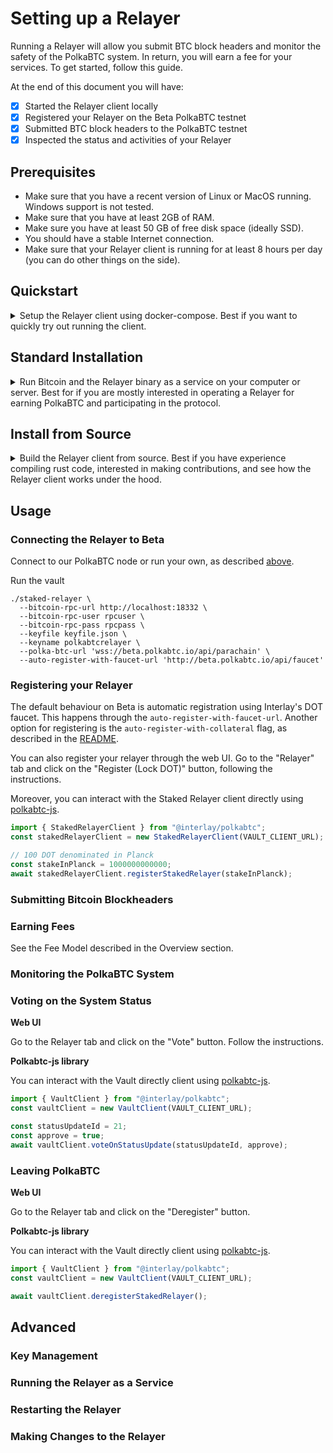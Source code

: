 # Setting up a Relayer

Running a Relayer will allow you submit BTC block headers and monitor the safety of the PolkaBTC system.
In return, you will earn a fee for your services.
To get started, follow this guide.

At the end of this document you will have:

- [x] Started the Relayer client locally
- [x] Registered your Relayer on the Beta PolkaBTC testnet
- [x] Submitted BTC block headers to the PolkaBTC testnet
- [x] Inspected the status and activities of your Relayer

## Prerequisites

- Make sure that you have a recent version of Linux or MacOS running. Windows support is not tested.
- Make sure that you have at least 2GB of RAM.
- Make sure you have at least 50 GB of free disk space (ideally SSD).
- You should have a stable Internet connection.
- Make sure that your Relayer client is running for at least 8 hours per day (you can do other things on the side).

## Quickstart

<details>
<summary>
Setup the Relayer client using docker-compose. Best if you want to quickly try out running the client.
</summary>

### 1. Download the docker-compose file to start the Relayer client and the Bitcoin node.

```
mkdir relayer && cd relayer
wget https://raw.githubusercontent.com/interlay/polkabtc-clients/master/staked-relayer/docker-compose.yml
```

### 2. Add your Polkadot account to use with your Relayer

Add a `keyfile.json` file into that folder that contains the mnemonic of the account you want to use for the relayer, e.g.:

```json
{
  "polkabtcrelayer": "mango inspire guess truly stone husband double exhaust reflect wood soldier steel"
}
```

!> DO NOT use the mnemonic above when running your vault. This publicly available mnemonic can be used by anyone and represents the credentials of a Polkadot account. Any funds deposited at this address will in all likelihood be lost.

You may use [subkey](https://substrate.dev/docs/en/knowledgebase/integrate/subkey) to generate this automatically:

```shell
subkey generate --output-type json | jq '{"polkabtcrelayer": .secretPhrase}' > keyfile.json
```

### 3. Start the Relayer client

You can run the entire Relayer client and the Bitcoin node with the following command:

```shell
docker-compose up
```

</details>

## Standard Installation

<details>
<summary>
Run Bitcoin and the Relayer binary as a service on your computer or server. Best for if you are mostly interested in operating a Relayer for earning PolkaBTC and participating in the protocol.
</summary>

### 1. Install a local Bitcoin node

Download and install the Bitcoin Core full-node: [https://bitcoin.org/en/full-node](https://bitcoin.org/en/full-node#what-is-a-full-node)

### 2. Start the Bitcoin testnet node

The Relayer requires a Bitcoin node with only part of the data. You can start Bitcoin with the following [optimizations](https://bitcoin.org/en/full-node#what-is-a-full-node):

```sh
bitcoind -testnet -server -maxuploadtarget=200 -blocksonly -rpcuser=rpcuser -rpcpassword=rpcpassword
```

### 3. Install the Relayer client

Create a folder for your relayer and enter it:

```shell
mkdir relayer && cd relayer
```

?> _TODO_ Add the link to the binary
Download the relayer binary:

```shell
wget https://gitlab.com/interlay/polkabtc-clients/-/jobs/976061249/artifacts/raw/binaries/relayer
```

Make the binary executable:

```shell
chmod +x relayer
```

### 4. Add your Polkadot account to use with your Relayer

Add a `keyfile.json` file into that folder that contains the mnemonic of the account you want to use for the relayer, e.g.:

```json
{
  "polkabtcrelayer": "mango inspire guess truly stone husband double exhaust reflect wood soldier steel"
}
```

!> DO NOT use the mnemonic above when running your vault. This publicly available mnemonic can be used by anyone and represents the credentials of a Polkadot account. Any funds deposited at this address will in all likelihood be lost.

You may use [subkey](https://substrate.dev/docs/en/knowledgebase/integrate/subkey) to generate this automatically:

```shell
subkey generate --output-type json | jq '{"polkabtcrelayer": .secretPhrase}' > keyfile.json
```

### 5. Start the Relayer client

To start the client, you can connect to our parachain full node:

```shell
./staked-relayer \
  --bitcoin-rpc-url http://localhost:18332 \
  --bitcoin-rpc-user rpcuser \
  --bitcoin-rpc-pass rpcpassword \
  --keyfile keyfile.json \
  --keyname polkabtcrelayer \
  --polka-btc-url 'wss://beta.polkabtc.io/api/parachain'
```

</details>

## Install from Source

<details>
<summary>
Build the Relayer client from source. Best if you have experience compiling rust code, interested in making contributions, and see how the Relayer client works under the hood.
</summary>

### Follow the instructions in the README

Go to the Relayer client [README](https://github.com/interlay/polkabtc-clients/tree/master/staked-relayer).

</details>

## Usage

### Connecting the Relayer to Beta

Connect to our PolkaBTC node or run your own, as described [above](#_5-optional-run-your-own-polkabtc-node).

Run the vault

```shell
./staked-relayer \
  --bitcoin-rpc-url http://localhost:18332 \
  --bitcoin-rpc-user rpcuser \
  --bitcoin-rpc-pass rpcpass \
  --keyfile keyfile.json \
  --keyname polkabtcrelayer \
  --polka-btc-url 'wss://beta.polkabtc.io/api/parachain' \
  --auto-register-with-faucet-url 'http://beta.polkabtc.io/api/faucet'
```

### Registering your Relayer

The default behaviour on Beta is automatic registration using Interlay's DOT faucet. This happens through the `auto-register-with-faucet-url`. Another option for registering is the `auto-register-with-collateral` flag, as described in the [README](https://github.com/interlay/polkabtc-clients/tree/master/vault).

You can also register your relayer through the web UI. Go to the "Relayer" tab and click on the "Register (Lock DOT)" button, following the instructions.

Moreover, you can interact with the Staked Relayer client directly using [polkabtc-js](https://github.com/interlay/polkabtc-js).

```js
import { StakedRelayerClient } from "@interlay/polkabtc";
const stakedRelayerClient = new StakedRelayerClient(VAULT_CLIENT_URL);

// 100 DOT denominated in Planck
const stakeInPlanck = 1000000000000;
await stakedRelayerClient.registerStakedRelayer(stakeInPlanck);
```

### Submitting Bitcoin Blockheaders

### Earning Fees

See the Fee Model described in the Overview section.

### Monitoring the PolkaBTC System

### Voting on the System Status

**Web UI**

Go to the Relayer tab and click on the "Vote" button. Follow the instructions.

**Polkabtc-js library**

You can interact with the Vault directly client using [polkabtc-js](https://github.com/interlay/polkabtc-js).

```js
import { VaultClient } from "@interlay/polkabtc";
const vaultClient = new VaultClient(VAULT_CLIENT_URL);

const statusUpdateId = 21;
const approve = true;
await vaultClient.voteOnStatusUpdate(statusUpdateId, approve);
```

### Leaving PolkaBTC

**Web UI**

Go to the Relayer tab and click on the "Deregister" button.

**Polkabtc-js library**

You can interact with the Vault directly client using [polkabtc-js](https://github.com/interlay/polkabtc-js).

```js
import { VaultClient } from "@interlay/polkabtc";
const vaultClient = new VaultClient(VAULT_CLIENT_URL);

await vaultClient.deregisterStakedRelayer();
```

## Advanced

### Key Management

### Running the Relayer as a Service

### Restarting the Relayer

### Making Changes to the Relayer
